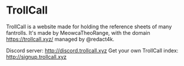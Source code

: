 # TrollCall
TrollCall is a website made for holding the reference sheets of many fantrolls. It's made by MeowcaTheoRange, with the domain https://trollcall.xyz/ managed by @redact4k.

Discord server: http://discord.trollcall.xyz
Get your own TrollCall index: http://signup.trollcall.xyz

